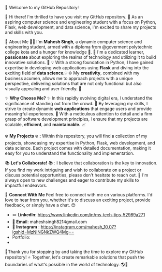👋 Welcome to my GitHub Repository!

🎉 Hi there! I'm thrilled to have you visit my GitHub repository. 🌟 As an aspiring computer science and engineering student with a focus on Python, Flask, web development, and data science,
I'm excited to share my projects and skills with you.

🔧 About Me
🧑‍🎓 I'm **Mahesh Singh**, a dynamic computer science and engineering student, armed with a diploma from @goverment polytechnic college kota and a hunger for knowledge 👀.
📖 I'm a dedicated learner, **passionate** about exploring the realms of technology and utilizing it to build innovative solutions. 📖
💡 With a strong foundation in Python, I have gained expertise in developing web applications using **Flask** and diving into the exciting field of **data science**.💡
🌐 My **creativity**, combined with my business acumen, allows me to approach projects with a unique perspective, delivering solutions that are not only functional 
but also visually appealing and user-friendly. 💼

✨ **Why Choose Me?** ✨
In this rapidly evolving digital era, I understand the significance of standing out from the crowd. 🚀 By leveraging my skills, I strive to create dynamic **web applications** 
that engage users and provide meaningful experiences. 🌈 With a meticulous attention to detail and a firm grasp of software development principles, 
I ensure that my projects are scalable, **efficient**, and **maintainable**. 📈

❄️ **My Projects** ❄️
:  Within this repository, you will find a collection of my projects, showcasing my expertise in Python, Flask, web development, and data science. 
Each project comes with detailed documentation, making it easy for you to understand the functionality and implementation.

📚 **Let's Collaborate!** 📚
: I believe that collaboration is the key to innovation. If you find my work intriguing and wish to collaborate on a project or discuss potential opportunities, 
please don't hesitate to reach out. 🤝 I'm always open to new challenges and eager to contribute my skills to impactful endeavors.

💌 **Connect With Me**
Feel free to connect with me on various platforms. I'd love to hear from you, whether it's to discuss an exciting project, provide feedback, or simply have a chat. 😊

- 🪢 **LinkedIn**: https://www.linkedin.com/in/ms-tech-tips-52989a271
- 📨 **Email**: maheshsingh8214gmail.com
- 🌇 **Instagram** : https://instagram.com/mahesh_10.07?igshid=MzNlNGNkZWQ4Mg==
- Portfolio:
- 

🫶Thank you for stopping by and taking the time to explore my GitHub repository! ⭐ Together, 
let's create remarkable solutions that push the boundaries of what's possible in the world of technology. 🌎🚀
